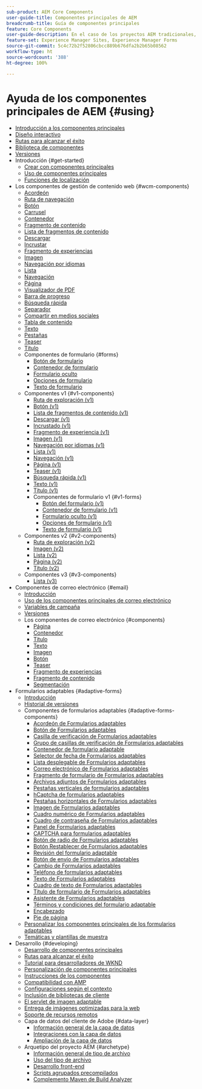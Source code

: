 ```yaml
---
sub-product: AEM Core Components
user-guide-title: Componentes principales de AEM
breadcrumb-title: Guía de componentes principales
feature: Core Components
user-guide-description: En el caso de los proyectos AEM tradicionales, utilice los componentes principales ampliables para que los autores puedan crear contenido fácilmente.
feature-set: Experience Manager Sites, Experience Manager Forms
source-git-commit: 5c4c72b2f52806cbcc889b676dfa2b2b65b08562
workflow-type: ht
source-wordcount: '388'
ht-degree: 100%

---
```



# Ayuda de los componentes principales de AEM {#using}

+ [Introducción a los componentes principales](/help/introduction.md)
+ [Diseño interactivo](/help/responsive.md)
+ [Rutas para alcanzar el éxito](/help/developing/success.md)
+ [Biblioteca de componentes](https://adobe.com/go/aem_cmp_library_es)
+ [Versiones](/help/versions.md)
+ Introducción {#get-started}
   + [Crear con componentes principales](/help/get-started/authoring.md)
   + [Uso de componentes principales](/help/get-started/using.md)
   + [Funciones de localización](/help/get-started/localization.md)
+ Los componentes de gestión de contenido web {#wcm-components}
   + [Acordeón](/help/components/accordion.md)
   + [Ruta de navegación](/help/components/breadcrumb.md)
   + [Botón](/help/components/button.md)
   + [Carrusel](/help/components/carousel.md)
   + [Contenedor](/help/components/container.md)
   + [Fragmento de contenido](/help/components/content-fragment-component.md)
   + [Lista de fragmentos de contenido](/help/components/content-fragment-list.md)
   + [Descargar](/help/components/download.md)
   + [Incrustar](/help/components/embed.md)
   + [Fragmento de experiencias](/help/components/experience-fragment.md)
   + [Imagen](/help/components/image.md)
   + [Navegación por idiomas](/help/components/language-navigation.md)
   + [Lista](/help/components/list.md)
   + [Navegación](/help/components/navigation.md)
   + [Página](/help/components/page.md)
   + [Visualizador de PDF](/help/components/pdf-viewer.md)
   + [Barra de progreso](/help/components/progress-bar.md)
   + [Búsqueda rápida](/help/components/quick-search.md)
   + [Separador](/help/components/separator.md)
   + [Compartir en medios sociales](/help/components/sharing.md)
   + [Tabla de contenido](/help/components/tableofcontents.md)
   + [Texto](/help/components/text.md)
   + [Pestañas](/help/components/tabs.md)
   + [Teaser](/help/components/teaser.md)
   + [Título](/help/components/title.md)
   + Componentes de formulario {#forms}
      + [Botón de formulario](/help/components/forms/form-button.md)
      + [Contenedor de formulario](/help/components/forms/form-container.md)
      + [Formulario oculto](/help/components/forms/form-hidden.md)
      + [Opciones de formulario](/help/components/forms/form-options.md)
      + [Texto de formulario](/help/components/forms/form-text.md)
   + Componentes v1 {#v1-components}
      + [Ruta de exploración (v1)](/help/components/v1/breadcrumb-v1.md)
      + [Botón (v1)](/help/components/v1/button.md)
      + [Lista de fragmentos de contenido (v1)](/help/components/v1/content-fragment-list.md)
      + [Descargar (v1)](/help/components/v1/download.md)
      + [Incrustado (v1)](/help/components/v1/embed.md)
      + [Fragmento de experiencia (v1)](/help/components/v1/experience-fragment.md)
      + [Imagen (v1)](/help/components/v1/image-v1.md)
      + [Navegación por idiomas (v1)](/help/components/v1/language-navigation.md)
      + [Lista (v1)](/help/components/v1/list-v1.md)
      + [Navegación (v1)](/help/components/v1/navigation.md)
      + [Página (v1)](/help/components/v1/page-v1.md)
      + [Teaser (v1)](/help/components/v1/teaser.md)
      + [Búsqueda rápida (v1)](/help/components/v1/quick-search.md)
      + [Texto (v1)](/help/components/v1/text-v1.md)
      + [Título (v1)](/help/components/v1/title-v1.md)
      + Componentes de formulario v1 {#v1-forms}
         + [Botón del formulario (v1)](/help/components/v1/form-button-v1.md)
         + [Contenedor de formulario (v1)](/help/components/v1/form-container-v1.md)
         + [Formulario oculto (v1)](/help/components/v1/form-hidden-v1.md)
         + [Opciones de formulario (v1)](/help/components/v1/form-options-v1.md)
         + [Texto de formulario (v1)](/help/components/v1/form-text-v1.md)
   + Componentes v2 {#v2-components}
      + [Ruta de exploración (v2)](/help/components/v2/breadcrumb.md)
      + [Imagen (v2)](/help/components/v2/image.md)
      + [Lista (v2)](/help/components/v2/list.md)
      + [Página (v2)](/help/components/v2/page.md)
      + [Título (v2)](/help/components/v2/title.md)
   + Componentes v3 {#v3-components}
      + [Lista (v3)](/help/components/v3/list.md)
+ Componentes de correo electrónico  {#email}
   + [Introducción](/help/email/introduction.md)
   + [Uso de los componentes principales de correo electrónico](/help/email/using.md)
   + [Variables de campaña](/help/email/campaign-variables.md)
   + [Versiones](/help/email/versions.md)
   + Los componentes de correo electrónico {#components}
      + [Página](/help/email/components/page.md)
      + [Contenedor](/help/email/components/container.md)
      + [Título](/help/email/components/title.md)
      + [Texto](/help/email/components/text.md)
      + [Imagen](/help/email/components/image.md)
      + [Botón](/help/email/components/button.md)
      + [Teaser](/help/email/components/teaser.md)
      + [Fragmento de experiencias](/help/email/components/experience-fragment.md)
      + [Fragmento de contenido](/help/email/components/content-fragment.md)
      + [Segmentación](/help/email/components/segmentation.md)
+ Formularios adaptables {#adaptive-forms}
   + [Introducción](/help/adaptive-forms/introduction.md)
   + [Historial de versiones](/help/adaptive-forms/version.md)
   + Componentes de formularios adaptables  {#adaptive-forms-components}
      + [Acordeón de Formularios adaptables](/help/adaptive-forms/components/accordion.md)
      + [Botón de Formularios adaptables](/help/adaptive-forms/components/button.md)
      + [Casilla de verificación de Formularios adaptables](/help/adaptive-forms/components/checkbox.md)
      + [Grupo de casillas de verificación de Formularios adaptables](/help/adaptive-forms/components/checkbox-group.md)
      + [Contenedor de formulario adaptable](/help/adaptive-forms/components/form-container.md)
      + [Selector de fecha de Formularios adaptables](/help/adaptive-forms/components/date-picker.md)
      + [Lista desplegable de Formularios adaptables](/help/adaptive-forms/components/drop-down-list.md)
      + [Correo electrónico de Formularios adaptables](/help/adaptive-forms/components/email.md)
      + [Fragmento de formulario de Formularios adaptables](/help/adaptive-forms/components/adaptive-form-fragment.md)
      + [Archivos adjuntos de Formularios adaptables](/help/adaptive-forms/components/file-attachment.md)
      + [Pestañas verticales de formularios adaptables](/help/adaptive-forms/components/vertical-tabs.md)
      + [hCaptcha de formularios adaptables](/help/adaptive-forms/components/hcaptcha.md)
      + [Pestañas horizontales de Formularios adaptables](/help/adaptive-forms/components/horizontal-tabs.md)
      + [Imagen de Formularios adaptables](/help/adaptive-forms/components/image.md)
      + [Cuadro numérico de Formularios adaptables](/help/adaptive-forms/components/numeric-box.md)
      + [Cuadro de contraseña de Formularios adaptables](/help/adaptive-forms/components/password-box.md)
      + [Panel de Formularios adaptables](/help/adaptive-forms/components/panel.md)
      + [CAPTCHA para formularios adaptables](/help/adaptive-forms/components/adaptive-form-recaptcha.md)
      + [Botón de radio de Formularios adaptables](/help/adaptive-forms/components/radio-button.md)
      + [Botón Restablecer de Formularios adaptables](/help/adaptive-forms/components/reset-button.md)
      + [Revisión del formulario adaptable](/help/adaptive-forms/components/review.md)
      + [Botón de envío de Formularios adaptables](/help/adaptive-forms/components/submit-button.md)
      + [Cambio de Formularios adaptables](/help/adaptive-forms/components/adaptive-form-switch.md)
      + [Teléfono de formularios adaptables](/help/adaptive-forms/components/phone.md)
      + [Texto de Formularios adaptables](/help/adaptive-forms/components/text.md)
      + [Cuadro de texto de Formularios adaptables](/help/adaptive-forms/components/text-box.md)
      + [Título de formulario de Formularios adaptables](/help/adaptive-forms/components/form-title.md)
      + [Asistente de Formularios adaptables](/help/adaptive-forms/components/wizard.md)
      + [Términos y condiciones del formulario adaptable](/help/adaptive-forms/components/terms-and-conditions.md)
      + [Encabezado](/help/adaptive-forms/components/header.md)
      + [Pie de página](/help/adaptive-forms/components/footer.md)
   + [Personalizar los componentes principales de los formularios adaptables](/help/developing/customize-adaptive-forms-core-components.md)
   + [Temáticas y plantillas de muestra](/help/adaptive-forms/sample-themes-templates-form-data-models-core-components.md)
+ Desarrollo {#developing}
   + [Desarrollo de componentes principales](/help/developing/overview.md)
   + [Rutas para alcanzar el éxito](https://experienceleague.adobe.com/docs/experience-manager-core-components/using/success.html?lang=es)
   + [Tutorial para desarrolladores de WKND](https://experienceleague.adobe.com/docs/experience-manager-learn/getting-started-wknd-tutorial-develop/overview.html?lang=es)
   + [Personalización de componentes principales](/help/developing/customizing.md)
   + [Instrucciones de los componentes](/help/developing/guidelines.md)
   + [Compatibilidad con AMP](/help/developing/amp.md)
   + [Configuraciones según el contexto](/help/developing/context-aware-configs.md)
   + [Inclusión de bibliotecas de cliente](/help/developing/including-clientlibs.md)
   + [El servlet de imagen adaptable](/help/developing/adaptive-image-servlet.md)
   + [Entrega de imágenes optimizadas para la web](/help/developing/web-optimized-image-delivery.md)
   + [Soporte de recursos remotos](/help/developing/remote-assets.md)
   + Capa de datos del cliente de Adobe {#data-layer}
      + [Información general de la capa de datos](/help/developing/data-layer/overview.md)
      + [Integraciones con la capa de datos](/help/developing/data-layer/integrations.md)
      + [Ampliación de la capa de datos](/help/developing/data-layer/extending.md)
   + Arquetipo del proyecto AEM {#archetype}
      + [Información general de tipo de archivo](/help/developing/archetype/overview.md)
      + [Uso del tipo de archivo](/help/developing/archetype/using.md)
      + [Desarrollo front-end](/help/developing/archetype/front-end.md)
      + [Scripts agrupados precompilados](/help/developing/archetype/precompiled-bundled-scripts.md)
      + [Complemento Maven de Build Analyzer](/help/developing/archetype/build-analyzer-maven-plugin.md)
